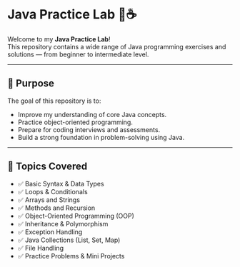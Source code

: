 # Java Practice Lab 🧠☕️

Welcome to my **Java Practice Lab**!  
This repository contains a wide range of Java programming exercises and solutions — from beginner to intermediate level.

---

## 🚀 Purpose

The goal of this repository is to:

- Improve my understanding of core Java concepts.
- Practice object-oriented programming.
- Prepare for coding interviews and assessments.
- Build a strong foundation in problem-solving using Java.

---

## 🧰 Topics Covered

- ✅ Basic Syntax & Data Types  
- ✅ Loops & Conditionals  
- ✅ Arrays and Strings  
- ✅ Methods and Recursion  
- ✅ Object-Oriented Programming (OOP)  
- ✅ Inheritance & Polymorphism  
- ✅ Exception Handling  
- ✅ Java Collections (List, Set, Map)  
- ✅ File Handling  
- ✅ Practice Problems & Mini Projects
